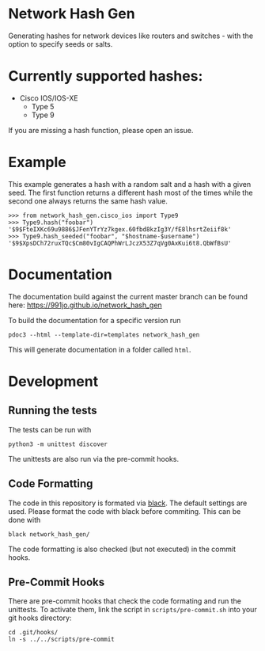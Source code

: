 # Network Hash Gen

Generating hashes for network devices like routers and switches - with the
option to specify seeds or salts.

# Currently supported hashes:

- Cisco IOS/IOS-XE
  - Type 5
  - Type 9

If you are missing a hash function, please open an issue.

# Example

This example generates a hash with a random salt and a hash with a given seed.
The first function returns a different hash most of the times while the
second one always returns the same hash value.

``` python3
>>> from network_hash_gen.cisco_ios import Type9
>>> Type9.hash("foobar")
'$9$FteIXKc69u9886$JFenYTrYz7kgex.60fbd8kzIg3Y/fE8lhsrtZeiif8k'
>>> Type9.hash_seeded("foobar", "$hostname-$username")
'$9$XpsDCh72ruxTQc$Cm80vIgCAQPhWrLJczX53Z7qVg0AxKui6t8.QbWfBsU'
```

# Documentation

The documentation build against the current master branch can be found here:
https://991jo.github.io/network_hash_gen

To build the documentation for a specific version run

```
pdoc3 --html --template-dir=templates network_hash_gen
```

This will generate documentation in a folder called `html`.

# Development

## Running the tests

The tests can be run with

```
python3 -m unittest discover
```

The unittests are also run via the pre-commit hooks.

## Code Formatting

The code in this repository is formated via [black](https://github.com/psf/black).
The default settings are used.
Please format the code with black before commiting.
This can be done with

```
black network_hash_gen/
```

The code formatting is also checked (but not executed) in the commit hooks.

## Pre-Commit Hooks

There are pre-commit hooks that check the code formating and run the unittests.
To activate them, link the script in `scripts/pre-commit.sh` into your git hooks
directory:

```
cd .git/hooks/
ln -s ../../scripts/pre-commit
```
